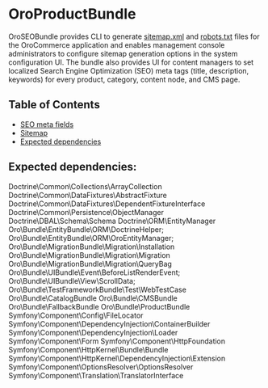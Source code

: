# OroProductBundle

OroSEOBundle provides CLI to generate [sitemap.xml](https://www.sitemaps.org/protocol.html) and [robots.txt](http://www.robotstxt.org/) files for the OroCommerce application and enables management console administrators to configure sitemap generation options in the system configuration UI. The bundle also provides UI for content managers to set localized Search Engine Optimization (SEO) meta tags (title, description, keywords) for every product, category, content node, and CMS page.

## Table of Contents

 - [SEO meta fields](./Resources/doc/seo_meta_fields.md)
 - [Sitemap](./Resources/doc/sitemap.md)
 - [Expected dependencies](#expected-dependencies)

## Expected dependencies:

Doctrine\Common\Collections\ArrayCollection
Doctrine\Common\DataFixtures\AbstractFixture
Doctrine\Common\DataFixtures\DependentFixtureInterface
Doctrine\Common\Persistence\ObjectManager
Doctrine\DBAL\Schema\Schema
Doctrine\ORM\EntityManager
Oro\Bundle\EntityBundle\ORM\DoctrineHelper;
Oro\Bundle\EntityBundle\ORM\OroEntityManager;
Oro\Bundle\MigrationBundle\Migration\Installation
Oro\Bundle\MigrationBundle\Migration\Migration
Oro\Bundle\MigrationBundle\Migration\QueryBag
Oro\Bundle\UIBundle\Event\BeforeListRenderEvent;
Oro\Bundle\UIBundle\View\ScrollData;
Oro\Bundle\TestFrameworkBundle\Test\WebTestCase
Oro\Bundle\CatalogBundle
Oro\Bundle\CMSBundle
Oro\Bundle\FallbackBundle
Oro\Bundle\ProductBundle
Symfony\Component\Config\FileLocator
Symfony\Component\DependencyInjection\ContainerBuilder
Symfony\Component\DependencyInjection\Loader
Symfony\Component\Form
Symfony\Component\HttpFoundation
Symfony\Component\HttpKernel\Bundle\Bundle
Symfony\Component\HttpKernel\DependencyInjection\Extension
Symfony\Component\OptionsResolver\OptionsResolver
Symfony\Component\Translation\TranslatorInterface
